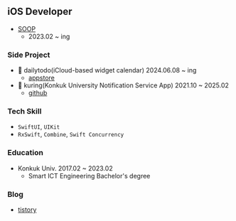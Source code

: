## iOS Developer
- [SOOP](https://corp.sooplive.co.kr/)
   - 2023.02 ~ ing

### Side Project
- 📅 dailytodo(iCloud-based widget calendar) 2024.06.08 ~ ing
   - [appstore](https://apps.apple.com/kr/app/dailytodo-%EB%8D%B0%EC%9D%BC%EB%A6%AC%ED%88%AC%EB%91%90/id6475230566)
- 🔔 kuring(Konkuk University Notification Service App) 2021.10 ~ 2025.02
   - [github](https://github.com/ku-ring)

### Tech Skill
   - `SwiftUI`, `UIKit`
   - `RxSwift`, `Combine`, `Swift Concurrency`

### Education
- Konkuk Univ. 2017.02 ~ 2023.02
   - Smart ICT Engineering Bachelor's degree
  
### Blog
- [tistory](https://rldd.tistory.com/)
